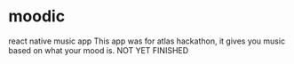 # moodic
react native music app
This app was for atlas hackathon, it gives you music based on what your mood is.
NOT YET FINISHED

